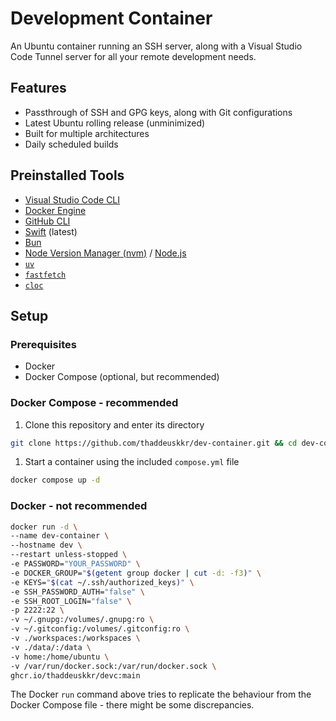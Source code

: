 # Development Container

An Ubuntu container running an SSH server, along with a Visual Studio Code Tunnel server for all your remote development needs.

## Features

- Passthrough of SSH and GPG keys, along with Git configurations
- Latest Ubuntu rolling release (unminimized)
- Built for multiple architectures
- Daily scheduled builds

## Preinstalled Tools

- [Visual Studio Code CLI](https://code.visualstudio.com/docs/editor/command-line)
- [Docker Engine](https://docs.docker.com/engine/)
- [GitHub CLI](https://cli.github.com/)
- [Swift](https://www.swift.org/) (latest)
- [Bun](https://bun.sh/)
- [Node Version Manager (nvm)](https://github.com/nvm-sh/nvm) / [Node.js](https://nodejs.org/)
- [`uv`](https://github.com/astral-sh/uv)
- [`fastfetch`](https://github.com/fastfetch-cli/fastfetch)
- [`cloc`](https://github.com/AlDanial/cloc)

## Setup

### Prerequisites

- Docker
- Docker Compose (optional, but recommended)

### Docker Compose - recommended

1. Clone this repository and enter its directory

```sh
git clone https://github.com/thaddeuskkr/dev-container.git && cd dev-container
```

1. Start a container using the included `compose.yml` file

```sh
docker compose up -d
```

### Docker - not recommended

```sh
docker run -d \
--name dev-container \
--hostname dev \
--restart unless-stopped \
-e PASSWORD="YOUR_PASSWORD" \
-e DOCKER_GROUP="$(getent group docker | cut -d: -f3)" \
-e KEYS="$(cat ~/.ssh/authorized_keys)" \
-e SSH_PASSWORD_AUTH="false" \
-e SSH_ROOT_LOGIN="false" \
-p 2222:22 \
-v ~/.gnupg:/volumes/.gnupg:ro \
-v ~/.gitconfig:/volumes/.gitconfig:ro \
-v ./workspaces:/workspaces \
-v ./data/:/data \
-v home:/home/ubuntu \
-v /var/run/docker.sock:/var/run/docker.sock \
ghcr.io/thaddeuskkr/devc:main
```

The Docker `run` command above tries to replicate the behaviour from the Docker Compose file - there might be some discrepancies.
